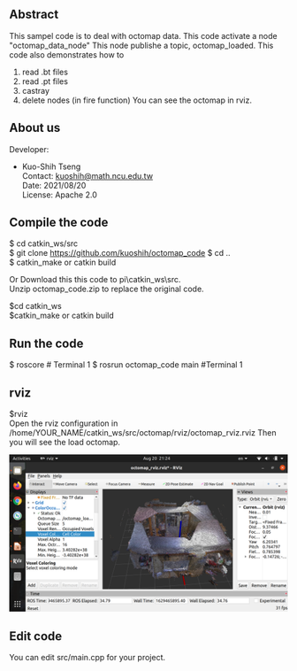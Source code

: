 
## Abstract
This sampel code is to deal with octomap data.
This code activate a node "octomap_data_node" 
This node publishe a topic, octomap_loaded. 
This code also demonstrates how to
 1. read .bt files
 2. read .pt files
 3. castray
 4. delete nodes (in fire function)
You can see the octomap in rviz.

## About us

Developer:   
* Kuo-Shih Tseng   
Contact: kuoshih@math.ncu.edu.tw   
Date: 2021/08/20  
License: Apache 2.0  


## Compile the code
$ cd catkin_ws/src  
$ git clone https://github.com/kuoshih/octomap_code 
$ cd ..  
$ catkin_make or catkin build

Or Download this this code to pi\catkin_ws\src.   
Unzip octomap_code.zip to replace the original code.
  
$cd catkin_ws  
$catkin_make or catkin build 

## Run the code   
$ roscore  # Terminal 1
$ rosrun octomap_code main #Terminal 1

## rviz
$rviz  
Open the rviz configuration in /home/YOUR_NAME/catkin_ws/src/octomap/rviz/octomap_rviz.rviz
Then you will see the load octomap.

![alt text](https://github.com/kuoshih/octomap_code/blob/main/document/rviz.png)  

## Edit code  
You can edit src/main.cpp for your project.

